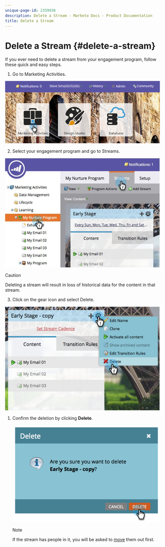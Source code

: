 ```yaml
---
unique-page-id: 2359936
description: Delete a Stream - Marketo Docs - Product Documentation
title: Delete a Stream
---
```


# Delete a Stream {#delete-a-stream}

If you ever need to delete a stream from your engagement program, follow these quick and easy steps.

1. Go to Marketing Activities.

![](assets/login-marketing-activities-1.png)

2. Select your engagement program and go to Streams.

![](assets/cloneasteam-2.jpg)

>[!CAUTION]
>
>Deleting a stream will result in loss of historical data for the content in that stream.

3. Click on the gear icon and select Delete.

![](assets/image2014-9-15-17-3a47-3a27.png)

1. Confirm the deletion by clicking **Delete**.

   ![](assets/image2014-9-15-17-3a47-3a31.png)

   >[!NOTE]
   >
   >If the stream has people in it, you will be asked to  [move](../../../../product-docs/core-marketo-concepts/smart-campaigns/program-flow-actions/change-engagement-program-stream.md) them out first.


